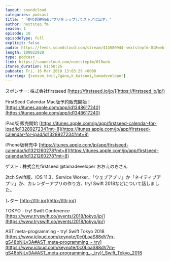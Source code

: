 ```yaml
---
layout: soundcloud
categories: podcast
title: '「夢の超絶Webアプリをラップしてストアに出す」'
author: nextstep.fm
season: 1
episode: 18
episodeType: full
explicit: false
audio: https://feeds.soundcloud.com/stream/414580944-nextstepfm-018web.m4a
length: 100022929
type: podcast
link: https://soundcloud.com/nextstepfm/018web
itunes_duration: 01:50:26
pubdate: Fri, 16 Mar 2018 13:03:29 +0000
starring: [sonson_twit,7gano,k_katsumi,tamadeveloper]
---
```


スポンサー: 株式会社firstseed 
[https://firstseed.io/jp/](https://firstseed.io/jp/)

FirstSeed Calendar Mac版予約販売開始！
[https://itunes.apple.com/app/id1348617240](https://itunes.apple.com/app/id1348617240)

iPad版 販売開始
[https://itunes.apple.com/jp/app/firstseed-calendar-for-ipad/id1328927234?mt=8](https://itunes.apple.com/jp/app/firstseed-calendar-for-ipad/id1328927234?mt=8)

iPhone版発売中
[https://itunes.apple.com/jp/app/firstseed-calendar/id1321260278?mt=8](https://itunes.apple.com/jp/app/firstseed-calendar/id1321260278?mt=8)

ゲスト : 株式会社firstseed  @tamadeveloper おおえのきさん

2tch Swift版、iOS 11.3、Service Worker、「ウェブアプリ」か「ネイティブアプリ」か、カレンダーアプリの作り方、try! Swift 2018などについて話しました。

レター
[http://lttr.jp/](http://lttr.jp/)

TOKYO - try! Swift Conference
[https://www.tryswift.co/events/2018/tokyo/jp/](https://www.tryswift.co/events/2018/tokyo/jp/)

AST meta-programming - try! Swift Tokyo 2018
[https://www.icloud.com/keynote/0c0LoaS88dV7m-gS48bNiLv3A#AST_meta-programming_-_try](https://www.icloud.com/keynote/0c0LoaS88dV7m-gS48bNiLv3A#AST_meta-programming_-_try)!_Swift_Tokyo_2018
